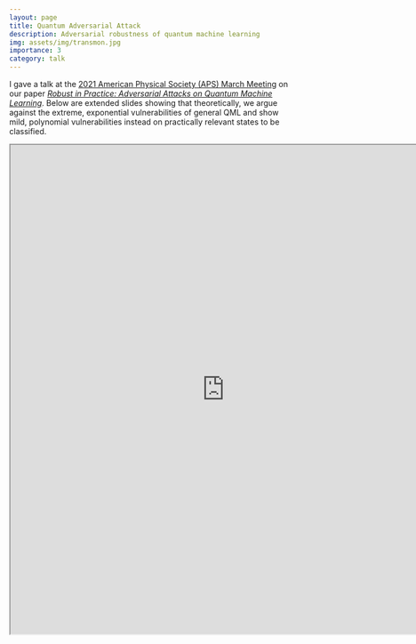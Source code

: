 ```yaml
---
layout: page
title: Quantum Adversarial Attack
description: Adversarial robustness of quantum machine learning
img: assets/img/transmon.jpg
importance: 3
category: talk
---
```


I gave a talk at the <a href="https://meetings.aps.org/Meeting/MAR21/Session/S32.13">2021 American Physical Society (APS) March Meeting</a> on our paper <a href="https://arxiv.org/pdf/2010.08544.pdf">*Robust in Practice: Adversarial Attacks on Quantum Machine Learning*</a>. Below are extended slides showing that theoretically, we argue against the extreme, exponential vulnerabilities of general QML and show mild, polynomial vulnerabilities instead on practically relevant states to be classified.

<iframe src="https://drive.google.com/file/d/1MJyDh6tStUL-a47kqqWpFnf_bFC2H6Ro/preview" width="770" height="880" allow="autoplay"></iframe>


